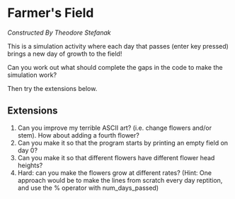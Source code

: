 # Farmer's Field
*Constructed By Theodore Stefanak*

This is a simulation activity where each day that passes (enter key pressed) brings a new day of growth to the field!
	  
Can you work out what should complete the gaps in the code to make the simulation work?
  
Then try the extensions below.

## Extensions
1. Can you improve my terrible ASCII art? (i.e. change flowers and/or stem). How about adding a fourth flower?
2. Can you make it so that the program starts by printing an empty field on day 0?
3. Can you make it so that different flowers have different flower head heights?
4. Hard: can you make the flowers grow at different rates? (Hint: One approach would be to make the lines from scratch every day reptition, and use the % operator with num_days_passed)